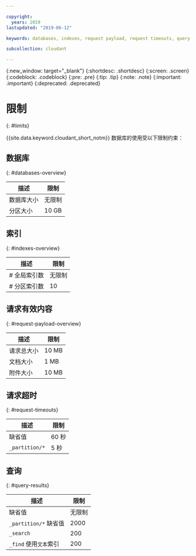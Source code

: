 ```yaml
---

copyright:
  years: 2019
lastupdated: "2019-06-12"

keywords: databases, indexes, request payload, request timeouts, query

subcollection: cloudant

---
```


{:new_window: target="_blank"}
{:shortdesc: .shortdesc}
{:screen: .screen}
{:codeblock: .codeblock}
{:pre: .pre}
{:tip: .tip}
{:note: .note}
{:important: .important}
{:deprecated: .deprecated}

<!-- Acrolinx: 2019-01-11 -->

# 限制
{: #limits}

{{site.data.keyword.cloudant_short_notm}} 数据库的使用受以下限制约束：

## 数据库
{: #databases-overview}

|描述|限制|
|--|--|
|数据库大小|无限制|
|分区大小|10 GB|


## 索引
{: #indexes-overview}

|描述|限制|
|--|--|
|# 全局索引数|无限制|
|# 分区索引数|10|

## 请求有效内容
{: #request-payload-overview}

|描述|限制|
|--|--|
|请求总大小|10 MB|
|文档大小|1 MB|
|附件大小|10 MB|

## 请求超时
{: #request-timeouts}

|描述|限制|
|--|--|
|缺省值|60 秒|
|`_partition/*` | 5 秒|


## 查询
{: #query-results}

|描述|限制|
|--|--|
|缺省值|无限制|
|`_partition/*` 缺省值|2000|
|`_search`|200|
|`_find` 使用`文本`索引|200|
